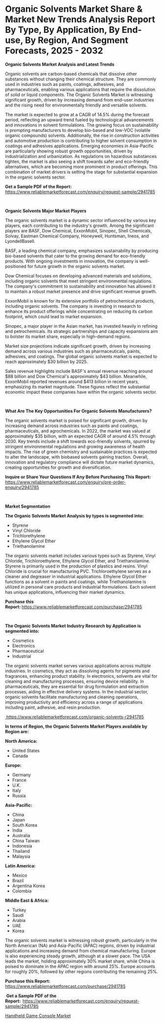 <p><h1>Organic Solvents Market Share & Market New Trends Analysis Report By Type, By Application, By End-use, By Region, And Segment Forecasts, 2025 - 2032</h1></p><p><strong>Organic Solvents Market Analysis and Latest Trends</strong></p>
<p><p>Organic solvents are carbon-based chemicals that dissolve other substances without changing their chemical structure. They are commonly used in industries such as paints, coatings, adhesives, and pharmaceuticals, enabling various applications that require the dissolution of solid or liquid components. The Organic Solvents Market is witnessing significant growth, driven by increasing demand from end-user industries and the rising need for environmentally friendly and versatile solvents.</p><p>The market is expected to grow at a CAGR of 14.5% during the forecast period, reflecting an upward trend fueled by technological advancements and innovations in solvent formulations. The growing focus on sustainability is prompting manufacturers to develop bio-based and low-VOC (volatile organic compounds) solvents. Additionally, the rise in construction activities and automotive production is contributing to higher solvent consumption in coatings and adhesives applications. Emerging economies in Asia-Pacific are particularly showing robust growth opportunities, driven by industrialization and urbanization. As regulations on hazardous substances tighten, the market is also seeing a shift towards safer and eco-friendly alternatives, which are becoming more prominent in product offerings. This combination of market drivers is setting the stage for substantial expansion in the organic solvents sector.</p></p>
<p><strong>Get a Sample PDF of the Report:&nbsp;</strong> <a href="https://www.reliablemarketforecast.com/enquiry/request-sample/2941785?utm_campaign=2820&utm_medium=2&utm_source=Github&utm_content=ia&utm_term=15032025&utm_id=organic-solvents">https://www.reliablemarketforecast.com/enquiry/request-sample/2941785</a></p>
<p>&nbsp;</p>
<p><strong>Organic Solvents Major Market Players</strong></p>
<p><p>The organic solvents market is a dynamic sector influenced by various key players, each contributing to the industry's growth. Among the significant players are BASF, Dow Chemical, ExxonMobil, Sinopec, Shell Chemicals, Solvay, Eastman Chemical Company, Honeywell, Huntsman, Ineos, and LyondellBasell.</p><p>BASF, a leading chemical company, emphasizes sustainability by producing bio-based solvents that cater to the growing demand for eco-friendly products. With ongoing investments in innovation, the company is well-positioned for future growth in the organic solvents market.</p><p>Dow Chemical focuses on developing advanced materials and solutions, including organic solvents that meet stringent environmental regulations. The company's commitment to sustainability and innovation has allowed it to maintain a robust market presence and drive significant revenue growth.</p><p>ExxonMobil is known for its extensive portfolio of petrochemical products, including organic solvents. The company is investing in research to enhance its product offerings while concentrating on reducing its carbon footprint, which could lead to market expansion.</p><p>Sinopec, a major player in the Asian market, has invested heavily in refining and petrochemicals. Its strategic partnerships and capacity expansions aim to bolster its market share, especially in high-demand regions.</p><p>Market size projections indicate significant growth, driven by increasing demand across various industries such as pharmaceuticals, paints, adhesives, and coatings. The global organic solvents market is expected to reach approximately $30 billion by 2025.</p><p>Sales revenue highlights include BASF's annual revenue reaching around $88 billion and Dow Chemical's approximately $43 billion. Meanwhile, ExxonMobil reported revenues around $413 billion in recent years, emphasizing its market magnitude. These figures reflect the substantial economic impact these companies have within the organic solvents sector.</p></p>
<p>&nbsp;</p>
<p><strong>What Are The Key Opportunities For Organic Solvents Manufacturers?</strong></p>
<p><p>The organic solvents market is poised for significant growth, driven by increasing demand across industries such as paints and coatings, pharmaceuticals, and agrochemicals. In 2022, the market was valued at approximately $35 billion, with an expected CAGR of around 4.5% through 2030. Key trends include a shift towards eco-friendly solvents, spurred by stringent environmental regulations and growing awareness of health impacts. The rise of green chemistry and sustainable practices is expected to alter the landscape, with biobased solvents gaining traction. Overall, innovation and regulatory compliance will dictate future market dynamics, creating opportunities for growth and diversification.</p></p>
<p><strong>Inquire or Share Your Questions If Any Before Purchasing This Report:</strong> <a href="https://www.reliablemarketforecast.com/enquiry/pre-order-enquiry/2941785?utm_campaign=2820&utm_medium=2&utm_source=Github&utm_content=ia&utm_term=15032025&utm_id=organic-solvents">https://www.reliablemarketforecast.com/enquiry/pre-order-enquiry/2941785</a></p>
<p>&nbsp;</p>
<p><strong>Market Segmentation</strong></p>
<p><strong>The Organic Solvents Market Analysis by types is segmented into:</strong></p>
<p><ul><li>Styrene</li><li>Vinyl Chloride</li><li>Trichlorethylene</li><li>Ethylene Glycol Ether</li><li>Triethanolamine</li></ul></p>
<p><p>The organic solvents market includes various types such as Styrene, Vinyl Chloride, Trichloroethylene, Ethylene Glycol Ether, and Triethanolamine. Styrene is primarily used in the production of plastics and resins. Vinyl Chloride is crucial for manufacturing PVC. Trichloroethylene serves as a cleaner and degreaser in industrial applications. Ethylene Glycol Ether functions as a solvent in paints and coatings, while Triethanolamine is utilized in personal care products and industrial formulations. Each solvent has unique applications, influencing their market dynamics.</p></p>
<p><strong>Purchase this Report:&nbsp;</strong><a href="https://www.reliablemarketforecast.com/purchase/2941785?utm_campaign=2820&utm_medium=2&utm_source=Github&utm_content=ia&utm_term=15032025&utm_id=organic-solvents">https://www.reliablemarketforecast.com/purchase/2941785</a></p>
<p>&nbsp;</p>
<p><strong>The Organic Solvents Market Industry Research by Application is segmented into:</strong></p>
<p><ul><li>Cosmetics</li><li>Electronics</li><li>Pharmaceutical</li><li>Industrial</li></ul></p>
<p><p>The organic solvents market serves various applications across multiple industries. In cosmetics, they act as dissolving agents for pigments and fragrances, enhancing product stability. In electronics, solvents are vital for cleaning and manufacturing processes, ensuring device reliability. In pharmaceuticals, they are essential for drug formulation and extraction processes, aiding in effective delivery systems. In the industrial sector, organic solvents facilitate manufacturing and cleaning operations, improving productivity and efficiency across a range of applications including paint, adhesive, and resin production.</p></p>
<p><a href="https://www.reliablemarketforecast.com/organic-solvents-r2941785?utm_campaign=2820&utm_medium=2&utm_source=Github&utm_content=ia&utm_term=15032025&utm_id=organic-solvents">&nbsp;https://www.reliablemarketforecast.com/organic-solvents-r2941785</a></p>
<p><strong>In terms of Region, the Organic Solvents Market Players available by Region are:</strong></p>
<p>
    <p> <strong> North America: </strong>
        <ul>
            <li>United States</li>
            <li>Canada</li>
        </ul>
        </p> 
    <p> <strong> Europe: </strong>
        <ul>
            <li>Germany</li>
            <li>France</li>
            <li>U.K.</li>
            <li>Italy</li>
            <li>Russia</li>
        </ul>
        </p> 
    <p> <strong> Asia-Pacific: </strong>
        <ul>
            <li>China</li>
            <li>Japan</li>
            <li>South Korea</li>
            <li>India</li>
            <li>Australia</li>
            <li>China Taiwan</li>
            <li>Indonesia</li>
            <li>Thailand</li>
            <li>Malaysia</li>
        </ul>
        </p> 
    <p> <strong> Latin America: </strong>
        <ul>
            <li>Mexico</li>
            <li>Brazil</li>
            <li>Argentina Korea</li>
            <li>Colombia</li>
        </ul>
        </p> 
    <p> <strong> Middle East & Africa: </strong>
        <ul>
            <li>Turkey</li>
            <li>Saudi</li>
            <li>Arabia</li>
            <li>UAE</li>
            <li>Korea</li>
        </ul>
    </p>
    </p>
<p><p>The organic solvents market is witnessing robust growth, particularly in the North American (NA) and Asia-Pacific (APAC) regions, driven by industrial applications and increasing demand from chemical manufacturing. Europe is also experiencing steady growth, although at a slower pace. The USA leads the market, holding approximately 30% market share, while China is poised to dominate in the APAC region with around 25%. Europe accounts for roughly 20%, followed by other regions contributing the remaining 25%.</p></p>
<p><strong>Purchase this Report: </strong><a href="https://www.reliablemarketforecast.com/purchase/2941785?utm_campaign=2820&utm_medium=2&utm_source=Github&utm_content=ia&utm_term=15032025&utm_id=organic-solvents">https://www.reliablemarketforecast.com/purchase/2941785</a></p>
<p>&nbsp;<strong>Get a Sample PDF of the Report:&nbsp;&nbsp;</strong><a href="https://www.reliablemarketforecast.com/enquiry/request-sample/2941785?utm_campaign=2820&utm_medium=2&utm_source=Github&utm_content=ia&utm_term=15032025&utm_id=organic-solvents">https://www.reliablemarketforecast.com/enquiry/request-sample/2941785</a></p>
<p><strong></strong></p>
<p><p><a href="https://github.com/birbamanan03/Market-Research-Report-List-1/blob/main/handheld-game-console-market.md?utm_campaign=2820&utm_medium=2&utm_source=Github&utm_content=ia&utm_term=15032025&utm_id=organic-solvents">Handheld Game Console Market</a></p></p>